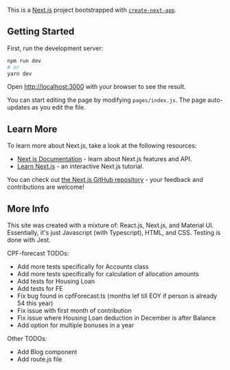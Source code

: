 This is a [Next.js](https://nextjs.org/) project bootstrapped with [`create-next-app`](https://github.com/zeit/next.js/tree/canary/packages/create-next-app).

## Getting Started

First, run the development server:

```bash
npm run dev
# or
yarn dev
```

Open [http://localhost:3000](http://localhost:3000) with your browser to see the result.

You can start editing the page by modifying `pages/index.js`. The page auto-updates as you edit the file.

## Learn More

To learn more about Next.js, take a look at the following resources:

- [Next.js Documentation](https://nextjs.org/docs) - learn about Next.js features and API.
- [Learn Next.js](https://nextjs.org/learn) - an interactive Next.js tutorial.

You can check out [the Next.js GitHub repository](https://github.com/zeit/next.js/) - your feedback and contributions are welcome!

## More Info

This site was created with a mixture of: React.js, Next.js, and Material UI.
Essentially, it's just Javascript (with Typescript), HTML, and CSS.
Testing is done with Jest.

CPF-forecast TODOs:

- Add more tests specifically for Accounts class
- Add more tests specifically for calculation of allocation amounts
- Add tests for Housing Loan
- Add tests for FE
- Fix bug found in cpfForecast.ts (months lef till EOY if person is already 54 this year)
- Fix issue with first month of contribution
- Fix issue where Housing Loan deduction in December is after Balance
- Add option for multiple bonuses in a year

Other TODOs:

- Add Blog component
- Add route.js file
